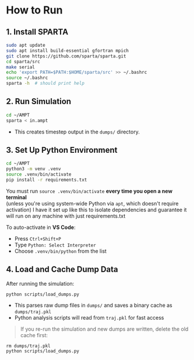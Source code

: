 # How to Run

## 1. Install SPARTA

```bash
sudo apt update
sudo apt install build-essential gfortran mpich
git clone https://github.com/sparta/sparta.git
cd sparta/src
make serial
echo 'export PATH=$PATH:$HOME/sparta/src' >> ~/.bashrc
source ~/.bashrc
sparta -h  # should print help
```

## 2. Run Simulation

```bash
cd ~/AMPT
sparta < in.ampt
```

- This creates timestep output in the `dumps/` directory.

## 3. Set Up Python Environment

```bash
cd ~/AMPT
python3 -m venv .venv
source .venv/bin/activate
pip install -r requirements.txt
```

You must run `source .venv/bin/activate` **every time you open a new terminal**  
(unless you're using system-wide Python via `apt`, which doesn't require activation)
I have it set up like this to isolate dependencies and guarantee it will run on any machine with just requirements.txt

To auto-activate in **VS Code**:
- Press `Ctrl+Shift+P`
- Type `Python: Select Interpreter`
- Choose `.venv/bin/python` from the list

## 4. Load and Cache Dump Data

After running the simulation:

```
python scripts/load_dumps.py
```

- This parses raw dump files in `dumps/` and saves a binary cache as `dumps/traj.pkl`
- Python analysis scripts will read from `traj.pkl` for fast access

> If you re-run the simulation and new dumps are written, delete the old cache first:

```
rm dumps/traj.pkl
python scripts/load_dumps.py
```